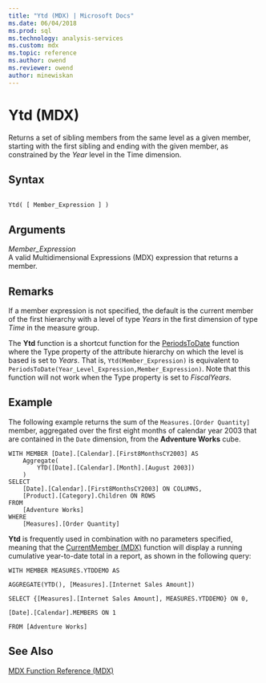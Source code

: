 ```yaml
---
title: "Ytd (MDX) | Microsoft Docs"
ms.date: 06/04/2018
ms.prod: sql
ms.technology: analysis-services
ms.custom: mdx
ms.topic: reference
ms.author: owend
ms.reviewer: owend
author: minewiskan
---
```

# Ytd (MDX)


  Returns a set of sibling members from the same level as a given member, starting with the first sibling and ending with the given member, as constrained by the *Year* level in the Time dimension.  
  
## Syntax  
  
```  
  
Ytd( [ Member_Expression ] )  
```  
  
## Arguments  
 *Member_Expression*  
 A valid Multidimensional Expressions (MDX) expression that returns a member.  
  
## Remarks  
 If a member expression is not specified, the default is the current member of the first hierarchy with a level of type *Years* in the first dimension of type *Time* in the measure group.  
  
 The **Ytd** function is a shortcut function for the [PeriodsToDate](../mdx/periodstodate-mdx.md) function where the Type property of the attribute hierarchy on which the level is based is set to *Years*. That is, `Ytd(Member_Expression)` is equivalent to `PeriodsToDate(Year_Level_Expression,Member_Expression)`. Note that this function will not work when the Type property is set to *FiscalYears*.  
  
## Example  
 The following example returns the sum of the `Measures.[Order Quantity]` member, aggregated over the first eight months of calendar year 2003 that are contained in the `Date` dimension, from the **Adventure Works** cube.  
  
```  
WITH MEMBER [Date].[Calendar].[First8MonthsCY2003] AS  
    Aggregate(  
        YTD([Date].[Calendar].[Month].[August 2003])  
    )  
SELECT   
    [Date].[Calendar].[First8MonthsCY2003] ON COLUMNS,  
    [Product].[Category].Children ON ROWS  
FROM  
    [Adventure Works]  
WHERE  
    [Measures].[Order Quantity]  
```  
  
 **Ytd** is frequently used in combination with no parameters specified, meaning that the [CurrentMember &#40;MDX&#41;](../mdx/currentmember-mdx.md) function will display a running cumulative year-to-date total in a report, as shown in the following query:  
  
 `WITH MEMBER MEASURES.YTDDEMO AS`  
  
 `AGGREGATE(YTD(), [Measures].[Internet Sales Amount])`  
  
 `SELECT {[Measures].[Internet Sales Amount], MEASURES.YTDDEMO} ON 0,`  
  
 `[Date].[Calendar].MEMBERS ON 1`  
  
 `FROM [Adventure Works]`  
  
## See Also  
 [MDX Function Reference &#40;MDX&#41;](../mdx/mdx-function-reference-mdx.md)  
  
  
